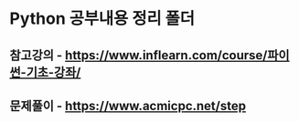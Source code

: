 # Python 공부내용 정리 폴더

##  참고강의 - https://www.inflearn.com/course/파이썬-기초-강좌/

##  문제풀이 - https://www.acmicpc.net/step

